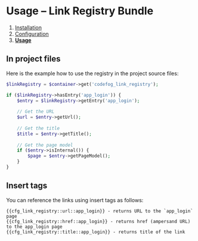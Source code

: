 # Usage – Link Registry Bundle

1. [Installation](01-installation.md)
2. [Configuration](02-config.md)
3. [**Usage**](03-usage.md)


## In project files

Here is the example how to use the registry in the project source files:

```php
$linkRegistry = $container->get('codefog_link_registry');

if ($linkRegistry->hasEntry('app_login')) {
    $entry = $linkRegistry->getEntry('app_login');
    
    // Get the URL
    $url = $entry->getUrl();
    
    // Get the title
    $title = $entry->getTitle();
    
    // Get the page model
    if ($entry->isInternal()) {
        $page = $entry->getPageModel();
    }
}
```


## Insert tags

You can reference the links using insert tags as follows:

```
{{cfg_link_registry::url::app_login}} - returns URL to the `app_login` page
{{cfg_link_registry::href::app_login}} - returns href (ampersand URL) to the app_login page
{{cfg_link_registry::title::app_login}} - returns title of the link
```
